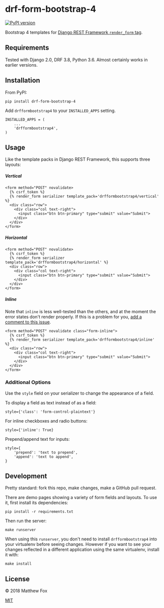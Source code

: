 # drf-form-bootstrap-4

[![PyPI version](https://badge.fury.io/py/drf-form-bootstrap-4.svg)](https://badge.fury.io/py/drf-form-bootstrap-4)

Bootstrap 4 templates for [Django REST Framework `render_form` tag](http://www.django-rest-framework.org/topics/html-and-forms/).

## Requirements

Tested with Django 2.0, DRF 3.8, Python 3.6. Almost certainly works in earlier versions.

## Installation

From PyPI:

```
pip install drf-form-bootstrap-4
```

Add `drfformbootstrap4` to your `INSTALLED_APPS` setting.

```
INSTALLED_APPS = (
    ...
    'drfformbootstrap4',
)
```

## Usage

Like the template packs in Django REST Framework, this supports three layouts:

##### Vertical

    <form method="POST" novalidate>
      {% csrf_token %}
      {% render_form serializer template_pack='drfformbootstrap4/vertical' %}
      <div class="row">
        <div class="col text-right">
          <input class="btn btn-primary" type="submit" value="Submit">
        </div>
      </div>
    </form>


##### Horizontal


    <form method="POST" novalidate>
      {% csrf_token %}
      {% render_form serializer template_pack='drfformbootstrap4/horizontal' %}
      <div class="row">
        <div class="col text-right">
          <input class="btn btn-primary" type="submit" value="Submit">
        </div>
      </div>
    </form>



##### Inline

Note that `inline` is less well-tested than the others, and at the moment the error states don't  render properly. If this is a problem for you, [add a comment to this issue](https://github.com/mattfox/drf-form-bootstrap-4/issues/2).

    <form method="POST" novalidate class="form-inline">
      {% csrf_token %}
      {% render_form serializer template_pack='drfformbootstrap4/inline' %}
      <div class="row">
        <div class="col text-right">
          <input class="btn btn-primary" type="submit" value="Submit">
        </div>
      </div>
    </form>

### Additional Options

Use the `style` field on your serializer to change the appearance of a field.

To display a field as text instead of as a field:

```
style={'class': 'form-control-plaintext'}
```

For inline checkboxes and radio buttons:

```
style={'inline': True}
```

Prepend/append text for inputs:

```
style={
    'prepend': 'text to prepend',
    'append': 'text to append',
}
```

## Development

Pretty standard: fork this repo, make changes, make a GitHub pull request.

There are demo pages showing a variety of form fields and layouts. To use it, first install its dependencies:

```
pip install -r requirements.txt
```

Then run the server:

```
make runserver
```

When using this `runserver`, you don't need to install `drfformbootstrap4` into your virtualenv before seeing changes. However if you want to see your changes reflected in a different application using the same virtualenv, install it with:

```
make install
```

## License

&copy; 2018 Matthew Fox

[MIT](https://github.com/mattfox/drf-form-bootstrap-4/blob/master/LICENSE)